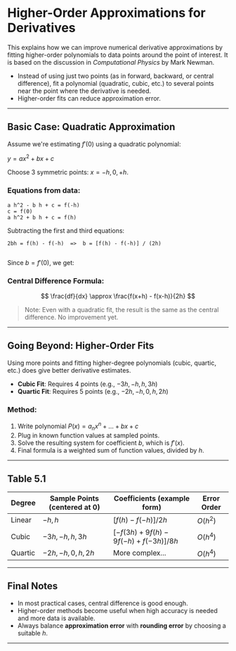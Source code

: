 # Higher-Order Approximations for Derivatives

This explains how we can improve numerical derivative approximations by fitting higher-order polynomials to data points around the point of interest. It is based on the discussion in *Computational Physics* by Mark Newman.

* Instead of using just two points (as in forward, backward, or central difference), fit a polynomial (quadratic, cubic, etc.) to several points near the point where the derivative is needed.
* Higher-order fits can reduce approximation error.

---

## Basic Case: Quadratic Approximation

Assume we're estimating $f'(0)$ using a quadratic polynomial:

$y = ax^2 + bx + c$

Choose 3 symmetric points: $x = -h, 0, +h$.

### Equations from data:

```
a h^2 - b h + c = f(-h)
c = f(0)
a h^2 + b h + c = f(h)
```

Subtracting the first and third equations:

```
2bh = f(h) - f(-h)  =>  b = [f(h) - f(-h)] / (2h)


```

Since $b = f'(0)$, we get:

### Central Difference Formula:

$$
\frac{df}{dx} \approx \frac{f(x+h) - f(x-h)}{2h}
$$

> Note: Even with a quadratic fit, the result is the same as the central difference. No improvement yet.

---

## Going Beyond: Higher-Order Fits

Using more points and fitting higher-degree polynomials (cubic, quartic, etc.) does give better derivative estimates.

* **Cubic Fit**: Requires 4 points (e.g., $-3h, -h, h, 3h$)
* **Quartic Fit**: Requires 5 points (e.g., $-2h, -h, 0, h, 2h$)

### Method:

1. Write polynomial $P(x) = a_n x^n + \dots + bx + c$
2. Plug in known function values at sampled points.
3. Solve the resulting system for coefficient $b$, which is $f'(x)$.
4. Final formula is a weighted sum of function values, divided by $h$.

---

## Table 5.1

| Degree  | Sample Points (centered at 0) | Coefficients (example form)               | Error Order |
| ------- | ----------------------------- | ----------------------------------------- | ----------- |
| Linear  | $-h, h$                       | $[f(h) - f(-h)] / 2h$                     | $O(h^2)$    |
| Cubic   | $-3h, -h, h, 3h$              | $[-f(3h) + 9f(h) - 9f(-h) + f(-3h)] / 8h$ | $O(h^4)$    |
| Quartic | $-2h, -h, 0, h, 2h$           | More complex...                           | $O(h^4)$    |

---

## Final Notes

* In most practical cases, central difference is good enough.
* Higher-order methods become useful when high accuracy is needed and more data is available.
* Always balance **approximation error** with **rounding error** by choosing a suitable $h$.

---

